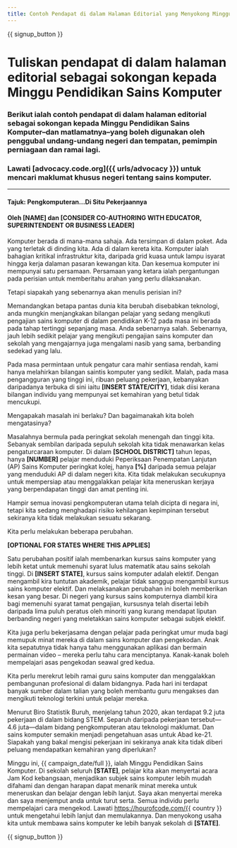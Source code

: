 ```yaml
---
title: Contoh Pendapat di dalam Halaman Editorial yang Menyokong Minggu Pendidikan Sains Komputer dan Acara Jam Kod
---
```


{{ signup_button }}

# Tuliskan pendapat di dalam halaman editorial sebagai sokongan kepada Minggu Pendidikan Sains Komputer

### Berikut ialah contoh pendapat di dalam halaman editorial sebagai sokongan kepada Minggu Pendidikan Sains Komputer–dan matlamatnya–yang boleh digunakan oleh penggubal undang-undang negeri dan tempatan, pemimpin perniagaan dan ramai lagi.

### Lawati [advocacy.code.org]({{ urls/advocacy }}) untuk mencari maklumat khusus negeri tentang sains komputer.

* * *

#### Tajuk: Pengkomputeran…Di Situ Pekerjaannya

#### Oleh [NAME] dan [CONSIDER CO-AUTHORING WITH EDUCATOR, SUPERINTENDENT OR BUSINESS LEADER]

Komputer berada di mana-mana sahaja. Ada tersimpan di dalam poket. Ada yang terletak di dinding kita. Ada di dalam kereta kita. Komputer ialah bahagian kritikal infrastruktur kita, daripada grid kuasa untuk lampu isyarat hingga kerja dalaman pasaran kewangan kita. Dan kesemua komputer ini mempunyai satu persamaan. Persamaan yang ketara ialah pergantungan pada perisian untuk memberitahu arahan yang perlu dilaksanakan.

Tetapi siapakah yang sebenarnya akan menulis perisian ini?

Memandangkan betapa pantas dunia kita berubah disebabkan teknologi, anda mungkin menjangkakan bilangan pelajar yang sedang mengikuti pengajian sains komputer di dalam pendidikan K-12 pada masa ini berada pada tahap tertinggi sepanjang masa. Anda sebenarnya salah. Sebenarnya, jauh lebih sedikit pelajar yang mengikuti pengajian sains komputer dan sekolah yang mengajarnya juga mengalami nasib yang sama, berbanding sedekad yang lalu.

Pada masa permintaan untuk pengatur cara mahir sentiasa rendah, kami hanya melahirkan bilangan saintis komputer yang sedikit. Malah, pada masa pengangguran yang tinggi ini, ribuan peluang pekerjaan, kebanyakan daripadanya terbuka di sini iaitu **[INSERT STATE/CITY]**, tidak diisi kerana bilangan individu yang mempunyai set kemahiran yang betul tidak mencukupi.

Mengapakah masalah ini berlaku? Dan bagaimanakah kita boleh mengatasinya?

Masalahnya bermula pada peringkat sekolah menengah dan tinggi kita. Sebanyak sembilan daripada sepuluh sekolah kita tidak menawarkan kelas pengaturcaraan komputer. Di dalam **[SCHOOL DISTRICT]** tahun lepas, hanya **[NUMBER]** pelajar menduduki Peperiksaan Penempatan Lanjutan (AP) Sains Komputer peringkat kolej, hanya **[%]** daripada semua pelajar yang menduduki AP di dalam negeri kita. Kita tidak melakukan secukupnya untuk mempersiap atau menggalakkan pelajar kita meneruskan kerjaya yang berpendapatan tinggi dan amat penting ini.

Hampir semua inovasi pengkomputeran utama telah dicipta di negara ini, tetapi kita sedang menghadapi risiko kehilangan kepimpinan tersebut sekiranya kita tidak melakukan sesuatu sekarang.

Kita perlu melakukan beberapa perubahan.

**[OPTIONAL FOR STATES WHERE THIS APPLIES]**

Satu perubahan positif ialah membenarkan kursus sains komputer yang lebih ketat untuk memenuhi syarat lulus matematik atau sains sekolah tinggi. Di **[INSERT STATE]**, kursus sains komputer adalah elektif. Dengan mengambil kira tuntutan akademik, pelajar tidak sanggup mengambil kursus sains komputer elektif. Dan melaksanakan perubahan ini boleh memberikan kesan yang besar. Di negeri yang kursus sains komputernya diambil kira bagi memenuhi syarat tamat pengajian, kursusnya telah disertai lebih daripada lima puluh peratus oleh minoriti yang kurang mendapat liputan berbanding negeri yang meletakkan sains komputer sebagai subjek elektif.

Kita juga perlu bekerjasama dengan pelajar pada peringkat umur muda bagi memupuk minat mereka di dalam sains komputer dan pengekodan. Anak kita sepatutnya tidak hanya tahu menggunakan aplikasi dan bermain permainan video – mereka perlu tahu cara menciptanya. Kanak-kanak boleh mempelajari asas pengekodan seawal gred kedua.

Kita perlu merekrut lebih ramai guru sains komputer dan menggalakkan pembangunan profesional di dalam bidangnya. Pada hari ini terdapat banyak sumber dalam talian yang boleh membantu guru mengakses dan mengikuti teknologi terkini untuk pelajar mereka.

Menurut Biro Statistik Buruh, menjelang tahun 2020, akan terdapat 9.2 juta pekerjaan di dalam bidang STEM. Separuh daripada pekerjaan tersebut—4.6 juta—dalam bidang pengkomputeran atau teknologi maklumat. Dan sains komputer semakin menjadi pengetahuan asas untuk Abad ke-21. Siapakah yang bakal mengisi pekerjaan ini sekiranya anak kita tidak diberi peluang mendapatkan kemahiran yang diperlukan?

Minggu ini, {{ campaign_date/full }}, ialah Minggu Pendidikan Sains Komputer. Di sekolah seluruh **[STATE]**, pelajar kita akan menyertai acara Jam Kod kebangsaan, menjadikan subjek sains komputer lebih mudah difahami dan dengan harapan dapat menarik minat mereka untuk meneruskan dan belajar dengan lebih lanjut. Saya akan menyertai mereka dan saya menjemput anda untuk turut serta. Semua individu perlu mempelajari cara mengekod. Lawati https://hourofcode.com/{{ country }} untuk mengetahui lebih lanjut dan memulakannya. Dan menyokong usaha kita untuk membawa sains komputer ke lebih banyak sekolah di **[STATE]**.

{{ signup_button }}